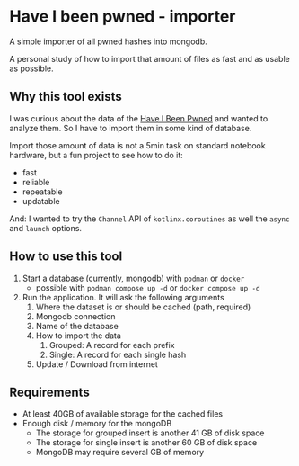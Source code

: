 # Have I been pwned - importer

A simple importer of all pwned hashes into mongodb.

A personal study of how to import that amount of files as fast and as usable as possible.

## Why this tool exists

I was curious about the data of the [Have I Been Pwned](https://haveibeenpwned.com/) and wanted to analyze them.
So I have to import them in some kind of database.

Import those amount of data is not a 5min task on standard notebook hardware, but a fun project to see how to do it:

- fast
- reliable
- repeatable
- updatable

And: I wanted to try the `Channel` API of `kotlinx.coroutines` as well the `async` and `launch` options.

## How to use this tool
1. Start a database (currently, mongodb) with `podman` or `docker`
   - possible with `podman compose up -d` or `docker compose up -d` 
2. Run the application. It will ask the following arguments
   1. Where the dataset is or should be cached (path, required)
   2. Mongodb connection
   3. Name of the database
   4. How to import the data
      1. Grouped: A record for each prefix
      2. Single: A record for each single hash
   5. Update / Download from internet

## Requirements

- At least 40GB of available storage for the cached files
- Enough disk / memory for the mongoDB
  - The storage for grouped insert is another 41 GB of disk space
  - The storage for single insert is another 60 GB of disk space
  - MongoDB may require several GB of memory
